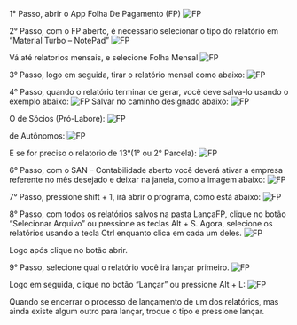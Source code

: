 1° Passo, abrir o App Folha De Pagamento (FP)
![FP](Imagens/1.png)

2° Passo, com o FP aberto, é necessario selecionar o tipo do relatório em “Material Turbo – NotePad”
![FP](Imagens/2.png)

Vá até relatorios mensais, e selecione Folha Mensal
![FP](Imagens/3.png)

3° Passo, logo em seguida, tirar o relatório mensal como abaixo:
![FP](Imagens/4.png)
 
4° Passo, quando o relatório terminar de gerar, você deve salva-lo usando o exemplo abaixo:
![FP](Imagens/5.png)
Salvar no caminho designado abaixo:
![FP](Imagens/6.png)

O de Sócios (Pró-Labore):
![FP](Imagens/7.png)

de Autônomos:
![FP](Imagens/8.png)

E se for preciso o relatorio de 13°(1° ou 2° Parcela):
![FP](Imagens/20.png)

6° Passo, com o SAN – Contabilidade aberto você deverá ativar a empresa referente no mês desejado e deixar na janela, como a imagem abaixo:
![FP](Imagens/9.png)

7° Passo, pressione shift + 1, irá abrir o programa, como está abaixo:
![FP](Imagens/10.png)

8° Passo, com todos os relatórios salvos na pasta LançaFP, clique no botão “Selecionar Arquivo” ou pressione as teclas Alt + S.
Agora, selecione os relatórios usando a tecla Ctrl enquanto clica em cada um deles.
![FP](Imagens/11.png)

Logo após clique no botão abrir.

9° Passo, selecione qual o relatório você irá lançar primeiro.
![FP](Imagens/12.png)

Logo em seguida, clique no botão “Lançar” ou pressione Alt + L:
![FP](Imagens/13.png)

Quando se encerrar o processo de lançamento de um dos relatórios, mas ainda existe algum outro para lançar, troque o tipo e pressione lançar.

